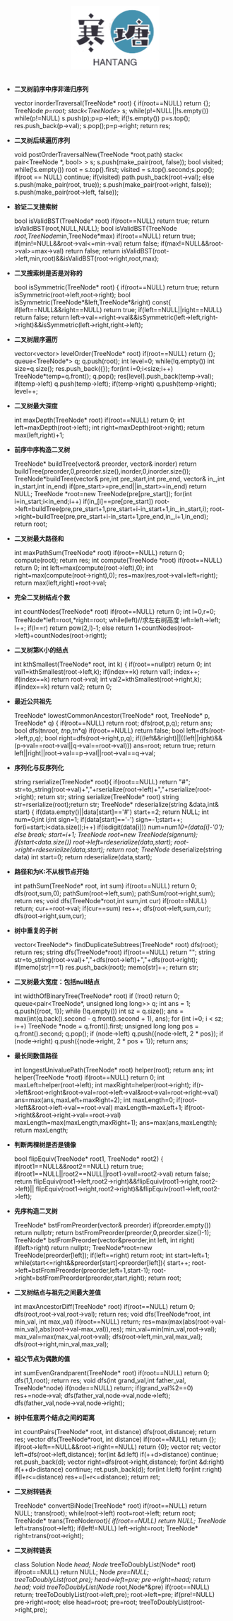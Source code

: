 <br>

<div align="center">
    <img src="logo.jpg" width="200px">
</div>

<br>

-	**二叉树前序中序非递归序列**


	vector<int> inorderTraversal(TreeNode* root) {
	    if(root==NULL)
	        return {};
	    TreeNode *p=root;
	    stack<TreeNode*> s;
	    while(p!=NULL||!s.empty())
	        while(p!=NULL)
	            s.push(p);p=p->left;
	        if(!s.empty())
	            p=s.top();
	            res.push_back(p->val);
	            s.pop();p=p->right;
	return res;
-	**二叉树后续遍历序列**



	void postOrderTraversalNew(TreeNode *root,path)
		stack< pair<TreeNode *, bool> > s;
		s.push(make_pair(root, false));
		    bool visited;
		    while(!s.empty())
		        root = s.top().first;
		        visited = s.top().second;s.pop();
		        if(root == NULL)
		            continue;
		        if(visited)
		            path.push_back(root->val);
		        else
		            s.push(make_pair(root, true));
		            s.push(make_pair(root->right, false));
		            s.push(make_pair(root->left, false));
- **验证二叉搜索树**



	bool isValidBST(TreeNode* root)
	    if(root==NULL)
	        return true;
	    return isValidBST(root,NULL,NULL);
	bool isValidBST(TreeNode *root,TreeNode*min,TreeNode*max)
	    if(root==NULL)
	        return true;
	    if(min!=NULL&&root->val<=min->val)
	        return false;
	    if(max!=NULL&&root->val>=max->val)
	        return false;
	return isValidBST(root->left,min,root)&&isValidBST(root->right,root,max);
-	**二叉搜索树是否是对称的**



	bool isSymmetric(TreeNode* root) {
	    if(root==NULL)
	        return  true;
	    return isSymmetric(root->left,root->right);
	bool isSymmetric(TreeNode*&left,TreeNode*&right) const{
	    if(left==NULL&&right==NULL)
	        return true;
	    if(left==NULL||right==NULL)
	        return false;
	return left->val==right->val&&isSymmetric(left->left,right->right)&&isSymmetric(left->right,right->left);
-	**二叉树层序遍历**



	vector<vector<int>> levelOrder(TreeNode* root)
	    if(root==NULL)
	        return {};
	    queue<TreeNode*> q; q.push(root); int level=0;
	    while(!q.empty())
	        int size=q.size();
	        res.push_back({});
	        for(int i=0;i<size;i++)
	            TreeNode*temp=q.front(); q.pop();
	            res[level].push_back(temp->val);
	            if(temp->left)
	                q.push(temp->left);
	            if(temp->right)
	                q.push(temp->right);
	        level++;
-	**二叉树最大深度**



	int maxDepth(TreeNode* root)
	    if(root==NULL)
	        return 0;
	    int left=maxDepth(root->left);
	    int right=maxDepth(root->right);
	return max(left,right)+1;
-	**前序中序构造二叉树**



	TreeNode* buildTree(vector<int>& preorder, vector<int>& inorder) 
	    return buildTree(preorder,0,preorder.size(),inorder,0,inorder.size());
	TreeNode*buildTree(vector<int>& pre,int pre_start,int pre_end, vector<int>& in_,int in_start,int in_end)
	    if(pre_start>=pre_end||in_start>=in_end)
	        return NULL;
	    TreeNode *root=new TreeNode(pre[pre_start]);
	    for(int i=in_start;i<in_end;i++)
	        if(in_[i]==pre[pre_start])
	            root->left=buildTree(pre,pre_start+1,pre_start+i-in_start+1,in_,in_start,i);
	            root->right=buildTree(pre,pre_start+i-in_start+1,pre_end,in_,i+1,in_end);
	return root;
-	**二叉树最大路径和**



	int maxPathSum(TreeNode* root)
	    if(root==NULL)
	        return 0;
	    compute(root);
	    return res;
	int compute(TreeNode *root)
	    if(root==NULL)
	        return 0;
	    int left=max(compute(root->left),0);
	    int right=max(compute(root->right),0);
	    res=max(res,root->val+left+right);
	return max(left,right)+root->val;
-	**完全二叉树结点个数**



	int countNodes(TreeNode* root) 
	    if(root==NULL)
	        return 0;
	    int l=0,r=0;
	    TreeNode*left=root,*right=root;
	    while(left)//求左右树高度
	        left=left->left; l++;
	    if(l==r)
	        return pow(2,l)-1;
	    else
	        return 1+countNodes(root->left)+countNodes(root->right);

-	**二叉树第K小的结点**



	int kthSmallest(TreeNode* root, int k) {
	    if(root==nullptr)
	        return 0;
	    int val1=kthSmallest(root->left,k);
	    if(index==k)
	        return val1;
	    index++;
	    if(index==k)
	        return root->val;
	    int val2=kthSmallest(root->right,k);
	    if(index==k)
	        return val2;
	return 0;
-	**最近公共祖先**



	TreeNode* lowestCommonAncestor(TreeNode* root, TreeNode* p, TreeNode* q) {
	    if(root==NULL)
	        return root;
	    dfs(root,p,q);
	    return ans;
	bool dfs(tn*root, tn*p,tn*q)
	    if(root==NULL)
	        return false;
	    bool left=dfs(root->left,p,q);
	    bool right=dfs(root->right,p,q);
	    if((left&&right)||((left||right)&&(p->val==root->val||q->val==root->val)))
	        ans=root;
	        return true;
	return left||right||root->val==p->val||root->val==q->val;
-	**序列化与反序列化**



	string rserialize(TreeNode* root){
	        if(root==NULL)
	            return "#";
	str=to_string(root->val)+","+rserialize(root->left)+","+rserialize(root->right);
	        return str;
	string serialize(TreeNode* root) 
	    string str=rserialize(root);return str;
	TreeNode* rdeserialize(string &data,int& start) {
	    if(data.empty()||data[start]=='#')
	        start+=2;
	        return NULL;
	    int num=0;int i;int sign=1;
	    if(data[start]=='-')
	        sign=-1;start++;
	    for(i=start;i<data.size();i++)
	        if(isdigit(data[i]))
	            num=num*10+(data[i]-'0');
	        else
	            break;
	    start=i+1;
	    TreeNode *root=new TreeNode(sign*num);
	    if(start<data.size())
	        root->left=rdeserialize(data,start);
	        root->right=rdeserialize(data,start);
	    return root;
	TreeNode* deserialize(string data)
	    int start=0;
	return rdeserialize(data,start);
-	**路径和为K:不从根节点开始**



	int pathSum(TreeNode* root, int sum)
	    if(root==NULL)
	        return 0;
	    dfs(root,sum,0);
	    pathSum(root->left,sum);
	    pathSum(root->right,sum);
	    return res;
	void dfs(TreeNode*root,int sum,int cur)
	    if(root==NULL)
	        return;
	    cur+=root->val;
	    if(cur==sum)
	        res++;
	    dfs(root->left,sum,cur);
	dfs(root->right,sum,cur);
-	**树中重复的子树**



	vector<TreeNode*> findDuplicateSubtrees(TreeNode* root)
	    dfs(root);
	    return res;
	string dfs(TreeNode*root)
	    if(root==NULL)
	        return "";
	    string str=to_string(root->val)+","+dfs(root->left)+","+dfs(root->right);
	    if(memo[str]==1)
	        res.push_back(root);
	    memo[str]++;
	return str;
-	**二叉树最大宽度：包括null结点**



	int widthOfBinaryTree(TreeNode* root)
	    if (!root) return 0;
	    queue<pair<TreeNode*, unsigned long long>> q;
	    int ans = 1;
	    q.push({root, 1});
	    while (!q.empty()) 
	        int sz = q.size();
	        ans = max(int(q.back().second - q.front().second + 1), ans);
	        for (int i=0; i < sz; i++) 
	            TreeNode *node = q.front().first;
	            unsigned long long pos = q.front().second;
	            q.pop();
	            if (node->left) q.push({node->left, 2 * pos});
	            if (node->right) q.push({node->right, 2 * pos + 1});
	return ans;
-	**最长同数值路径**



	int longestUnivaluePath(TreeNode* root)
	    helper(root);
	    return ans;
	int helper(TreeNode *root)
	    if(root==NULL)
	        return 0;
	    int maxLeft=helper(root->left);
	    int maxRight=helper(root->right);
	if(r->left&root->right&root->val=root->left->val&root->val=root->right->val)
	        ans=max(ans,maxLeft+maxRight+2);
	    int maxLength=0;
	    if(root->left&&root->left->val==root->val)
	        maxLength=maxLeft+1;
	    if(root->right&&root->right->val==root->val)
	        maxLength=max(maxLength,maxRight+1);
	    ans=max(ans,maxLength);
	return maxLength;
-	**判断两棵树是否是镜像**



	bool flipEquiv(TreeNode* root1, TreeNode* root2) {
	    if(root1==NULL&&root2==NULL)
	        return true;
	    if(root1==NULL||root2==NULL||root1->val!=root2->val)
	        return false;
	    return flipEquiv(root1->left,root2->right)&&flipEquiv(root1->right,root2->left)||
	   flipEquiv(root1->right,root2->right)&&flipEquiv(root1->left,root2->left);
-	**先序构造二叉树**



	TreeNode* bstFromPreorder(vector<int>& preorder)
	    if(preorder.empty())
	        return nullptr;
	    return bstFromPreorder(preorder,0,preorder.size()-1);
	TreeNode* bstFromPreorder(vector<int>&preorder,int left, int right)
	    if(left>right)
	        return nullptr;
	    TreeNode*root=new TreeNode(preorder[left]);
	    if(left==right)
	        return root;
	    int start=left+1;
	    while(start<=right&&preorder[start]<preorder[left]){
	        start++;
	    root->left=bstFromPreorder(preorder,left+1,start-1);
	    root->right=bstFromPreorder(preorder,start,right);
	return root;
-	**二叉树结点与祖先之间最大差值**



	int maxAncestorDiff(TreeNode* root)
	    if(root==NULL)
	        return 0;
	    dfs(root,root->val,root->val);
	    return res;
	void dfs(TreeNode*root, int min_val, int max_val)
	    if(root==NULL)
	        return;
	    res=max(max(abs(root->val-min_val),abs(root->val-max_val)),res);
	    min_val=min(min_val,root->val);
	    max_val=max(max_val,root->val);
	    dfs(root->left,min_val,max_val);
	dfs(root->right,min_val,max_val);
-	**祖父节点为偶数的值**



	int sumEvenGrandparent(TreeNode* root)
	    if(root==NULL)
	        return 0;
	    dfs(1,1,root);
	    return res;
	void dfs(int grand_val,int father_val, TreeNode*node)
	    if(node==NULL)
	        return;
	    if(grand_val%2==0)
	        res+=node->val;
	    dfs(father_val,node->val,node->left);
	dfs(father_val,node->val,node->right);
-	**树中任意两个结点之间的距离**



	int countPairs(TreeNode* root, int distance)
	    dfs(root,distance);
	    return res;
	vector<int> dfs(TreeNode*root, int distance)
	    if(root==NULL)
	        return {};
	    if(root->left==NULL&&root->right==NULL)
	        return {0};
	    vector<int> ret;
	    vector<int> left=dfs(root->left,distance);
	    for(int &d:left)
	        if(++d>distance)
	            continue;
	        ret.push_back(d);
	    vector<int> right=dfs(root->right,distance);
	    for(int &d:right)
	        if(++d>distance)
	            continue;
	        ret.push_back(d);
	    for(int l:left)
	        for(int r:right)
	            if(l+r<=distance)
	                res+=(l+r<=distance);
	return ret;
-	**二叉树转链表**



	TreeNode* convertBiNode(TreeNode* root)
	    if(root==NULL)
	        return NULL;
	    trans(root);
	    while(root->left)
	        root=root->left;
	    return root;
	TreeNode* trans(TreeNode*root){
	    if(root==NULL)
	        return NULL;
	    TreeNode* left=trans(root->left);
	    if(left!=NULL)
	        left->right=root;
	TreeNode* right=trans(root->right);
- **二叉树转链表**



	class Solution
	    Node *head;
	    Node* treeToDoublyList(Node* root)
	        if(root==NULL) return NULL;
	        Node *pre=NULL;
	        treeToDoublyList(root,pre);
	        head->left=pre;
	        pre->right=head;
	        return head;
	    void treeToDoublyList(Node* root,Node*&pre)
	        if(root==NULL) return;
	        treeToDoublyList(root->left,pre);
	        root->left=pre;
	        if(pre!=NULL)
	            pre->right=root;
	        else
	            head=root;
	        pre=root;
	        treeToDoublyList(root->right,pre);  
